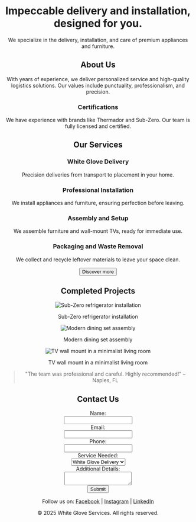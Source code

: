 <!DOCTYPE html>
<html lang="en">
<head>
    <meta charset="UTF-8">
    <meta name="viewport" content="width=device-width, initial-scale=1.0">
    <title>White Glove Delivery & Installation</title>
    <link rel="stylesheet" href="styles.css">
</head>
<body>
    <!-- Home Section -->
    <header>
        <h1>Impeccable delivery and installation, designed for you.</h1>
        <p>We specialize in the delivery, installation, and care of premium appliances and furniture.</p>
    <!-- About Us Section -->
    <section id="about">
        <h2>About Us</h2>
        <p>With years of experience, we deliver personalized service and high-quality logistics solutions. Our values include punctuality, professionalism, and precision.</p>
        <h3>Certifications</h3>
        <p>We have experience with brands like Thermador and Sub-Zero. Our team is fully licensed and certified.</p>
    </section>
    <!-- Services Section -->
    <section id="services">
        <h2>Our Services</h2>
        <div>
            <h3>White Glove Delivery</h3>
            <p>Precision deliveries from transport to placement in your home.</p>
        </div>
        <div>
            <h3>Professional Installation</h3>
            <p>We install appliances and furniture, ensuring perfection before leaving.</p>
        </div>
        <div>
            <h3>Assembly and Setup</h3>
            <p>We assemble furniture and wall-mount TVs, ready for immediate use.</p>
        </div>
        <div>
            <h3>Packaging and Waste Removal</h3>
            <p>We collect and recycle leftover materials to leave your space clean.</p>
        </div>
        <button onclick="window.location.href='#contact'">Discover more</button>
    </section>
    <!-- Portfolio Section -->
    <section id="portfolio">
        <h2>Completed Projects</h2>
        <div>
            <img src="subzero-installation.jpg" alt="Sub-Zero refrigerator installation">
            <p>Sub-Zero refrigerator installation</p>
        </div>
        <div>
            <img src="modern-dining-set.jpg" alt="Modern dining set assembly">
            <p>Modern dining set assembly</p>
        </div>
        <div>
            <img src="tv-wall-mount.jpg" alt="TV wall mount in a minimalist living room">
            <p>TV wall mount in a minimalist living room</p>
        </div>
        <blockquote>
            "The team was professional and careful. Highly recommended!" – Naples, FL
        </blockquote>
    </section>
    <!-- Contact Us Section -->
    <section id="contact">
        <h2>Contact Us</h2>
        <form>
            <label for="name">Name:</label><br>
            <input type="text" id="name" name="name" required><br>
            <label for="email">Email:</label><br>
            <input type="email" id="email" name="email" required><br>
            <label for="phone">Phone:</label><br>
            <input type="tel" id="phone" name="phone" required><br>
            <label for="service">Service Needed:</label><br>
            <select id="service" name="service">
                <option>White Glove Delivery</option>
                <option>Installation</option>
                <option>Assembly and Setup</option>
            </select><br>
            <label for="details">Additional Details:</label><br>
            <textarea id="details" name="details"></textarea><br>
            <button type="submit">Submit</button>
        </form>
    </section>
    <!-- Footer -->
    <footer>
        <p>Follow us on:  
            <a href="#">Facebook</a> | <a href="#">Instagram</a> | <a href="#">LinkedIn</a>
        </p>
        <p>&copy; 2025 White Glove Services. All rights reserved.</p>
    </footer>
</body>
</html>
